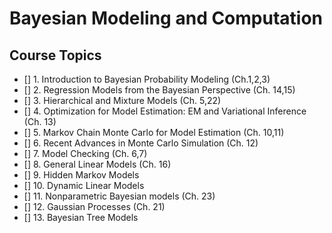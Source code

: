 # Bayesian Modeling and Computation

## Course Topics

- [] 1. Introduction to Bayesian Probability Modeling (Ch.1,2,3)
- [] 2. Regression Models from the Bayesian Perspective (Ch. 14,15)
- [] 3. Hierarchical and Mixture Models (Ch. 5,22)
- [] 4. Optimization for Model Estimation: EM and Variational Inference (Ch. 13)
- [] 5. Markov Chain Monte Carlo for Model Estimation (Ch. 10,11)
- [] 6. Recent Advances in Monte Carlo Simulation (Ch. 12)
- [] 7. Model Checking (Ch. 6,7)
- [] 8. General Linear Models (Ch. 16)
- [] 9. Hidden Markov Models
- [] 10. Dynamic Linear Models
- [] 11. Nonparametric Bayesian models (Ch. 23)
- [] 12. Gaussian Processes (Ch. 21)
- [] 13. Bayesian Tree Models